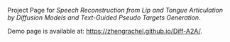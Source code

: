 Project Page for *Speech Reconstruction from Lip and Tongue Articulation by Diffusion Models and Text-Guided Pseudo Targets Generation*.

Demo page is available at: <https://zhengrachel.github.io/Diff-A2A/>.
